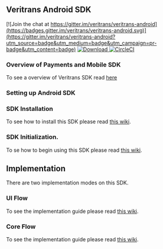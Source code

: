 ## Veritrans Android SDK


[![Join the chat at https://gitter.im/veritrans/veritrans-android](https://badges.gitter.im/veritrans/veritrans-android.svg)](https://gitter.im/veritrans/veritrans-android?utm_source=badge&utm_medium=badge&utm_campaign=pr-badge&utm_content=badge)
[ ![Download](https://api.bintray.com/packages/pt-midtrans/maven/veritrans-android/images/download.svg) ](https://bintray.com/pt-midtrans/maven/veritrans-android/_latestVersion)
[![CircleCI](https://circleci.com/gh/veritrans/veritrans-android/tree/master.svg?style=svg)](https://circleci.com/gh/veritrans/veritrans-android/tree/master)

### Overview of Payments and Mobile SDK
 To see a overview of Veritrans SDK read [here](https://github.com/veritrans/veritrans-android/wiki/Getting-started-with-the-Veritrans-SDK)
 
### Setting up Android SDK

### SDK Installation

To see how to install this SDK please read [this wiki](https://github.com/veritrans/veritrans-android/wiki/SDK-Installation).

### SDK Initialization.

To se how to begin using this SDK please read [this wiki](https://github.com/veritrans/veritrans-android/wiki/SDK-Initialization).

## Implementation

There are two implementation modes on this SDK.

### UI Flow

To see the implementation guide please read [this wiki](https://github.com/veritrans/veritrans-android/wiki/UI-Flow).

### Core Flow

To see the implementation guide please read [this wiki](https://github.com/veritrans/veritrans-android/wiki/Core-Flow).
